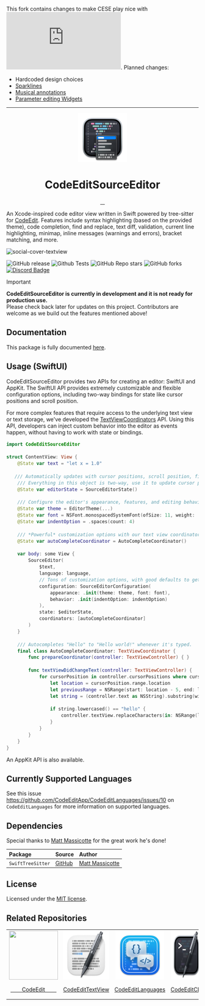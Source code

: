 This fork contains changes to make CESE play nice with ![My live coding editor](https://25midi.com/projects/tidalconduit.html). Planned changes:

- Hardcoded design choices
- [Sparklines](https://www.edwardtufte.com/notebook/sparkline-theory-and-practice-edward-tufte/)
- [Musical annotations](https://charlieroberts.github.io/annotationsAndVisualizations/)
- [Parameter editing Widgets](https://thebookofshaders.com/edit.php) 

---

<p align="center">
  <img src="https://github.com/CodeEditApp/CodeEditTextView/blob/main/.github/CodeEditSourceEditor-Icon-128@2x.png?raw=true" height="128">
  <h1 align="center">CodeEditSourceEditor</h1>
</p>


<p align="center">
  <a aria-label="Follow CodeEdit on X" href="https://x.com/CodeEditApp" target="_blank">
    <img alt="" src="https://img.shields.io/badge/Follow%20@CodeEditApp-black.svg?style=for-the-badge&logo=X">
  </a>
    <a aria-label="Follow CodeEdit on Bluesky" href="https://bsky.app/profile/codeedit.app" target="_blank">
    <img alt="" src="https://img.shields.io/badge/Follow%20@CodeEditApp-black.svg?style=for-the-badge&logo=Bluesky">
  </a>
  <a aria-label="Join the community on Discord" href="https://discord.gg/vChUXVf9Em" target="_blank">
    <img alt="" src="https://img.shields.io/badge/Join%20the%20community-black.svg?style=for-the-badge&logo=Discord">
  </a>
  <a aria-label="Read the Documentation" href="https://codeeditapp.github.io/CodeEditSourceEditor/documentation/codeeditsourceeditor/" target="_blank">
    <img alt="" src="https://img.shields.io/badge/Documentation-black.svg?style=for-the-badge&logo=readthedocs&logoColor=blue">
  </a>
</p>

An Xcode-inspired code editor view written in Swift powered by tree-sitter for [CodeEdit](https://github.com/CodeEditApp/CodeEdit). Features include syntax highlighting (based on the provided theme), code completion, find and replace, text diff, validation, current line highlighting, minimap, inline messages (warnings and errors), bracket matching, and more.

<img width="1012" alt="social-cover-textview" src="https://user-images.githubusercontent.com/806104/194083584-91555dce-ad4c-4066-922e-1eab889134be.png">

![GitHub release](https://img.shields.io/github/v/release/CodeEditApp/CodeEditSourceEditor?color=orange&label=latest%20release&sort=semver&style=flat-square)
![Github Tests](https://img.shields.io/github/actions/workflow/status/CodeEditApp/CodeEditSourceEditor/CI-push.yml?branch=main&label=tests&style=flat-square)
![GitHub Repo stars](https://img.shields.io/github/stars/CodeEditApp/CodeEditSourceEditor?style=flat-square)
![GitHub forks](https://img.shields.io/github/forks/CodeEditApp/CodeEditSourceEditor?style=flat-square)
[![Discord Badge](https://img.shields.io/discord/951544472238444645?color=5865F2&label=Discord&logo=discord&logoColor=white&style=flat-square)](https://discord.gg/vChUXVf9Em)

> [!IMPORTANT]
> **CodeEditSourceEditor is currently in development and it is not ready for production use.** <br> Please check back later for updates on this project. Contributors are welcome as we build out the features mentioned above!

## Documentation

This package is fully documented [here](https://codeeditapp.github.io/CodeEditSourceEditor/documentation/codeeditsourceeditor/).

## Usage (SwiftUI)

CodeEditSourceEditor provides two APIs for creating an editor: SwiftUI and AppKit. The SwiftUI API provides extremely customizable and flexible configuration options, including two-way bindings for state like cursor positions and scroll position. 

For more complex features that require access to the underlying text view or text storage, we've developed the [TextViewCoordinators](https://codeeditapp.github.io/CodeEditSourceEditor/documentation/codeeditsourceeditor/textviewcoordinators) API. Using this API, developers can inject custom behavior into the editor as events happen, without having to work with state or bindings.

```swift
import CodeEditSourceEditor

struct ContentView: View {
    @State var text = "let x = 1.0"
    
   /// Automatically updates with cursor positions, scroll position, find panel text.
    /// Everything in this object is two-way, use it to update cursor positions, scroll position, etc.
    @State var editorState = SourceEditorState()
    
    /// Configure the editor's appearance, features, and editing behavior...
    @State var theme = EditorTheme(...)
    @State var font = NSFont.monospacedSystemFont(ofSize: 11, weight: .regular)
    @State var indentOption = .spaces(count: 4)

    /// *Powerful* customization options with our text view coordinators API 
    @State var autoCompleteCoordinator = AutoCompleteCoordinator()

    var body: some View { 
        SourceEditor(
            $text,
            language: language,
            // Tons of customization options, with good defaults to get started quickly.
            configuration: SourceEditorConfiguration(
                appearance: .init(theme: theme, font: font),
                behavior: .init(indentOption: indentOption)
            ),
            state: $editorState,
            coordinators: [autoCompleteCoordinator]
        )
    }
    
    /// Autocompletes "Hello" to "Hello world!" whenever it's typed.
    final class AutoCompleteCoordinator: TextViewCoordinator {
        func prepareCoordinator(controller: TextViewController) { }

        func textViewDidChangeText(controller: TextViewController) {
            for cursorPosition in controller.cursorPositions where cursorPosition.range.location >= 5 {
                let location = cursorPosition.range.location
                let previousRange = NSRange(start: location - 5, end: location)
                let string = (controller.text as NSString).substring(with: previousRange)

                if string.lowercased() == "hello" {
                    controller.textView.replaceCharacters(in: NSRange(location: location, length: 0), with: " world!")
                }
            }
        }
    }
}
```

An AppKit API is also available.

## Currently Supported Languages

See this issue https://github.com/CodeEditApp/CodeEditLanguages/issues/10 on `CodeEditLanguages` for more information on supported languages.

## Dependencies

Special thanks to [Matt Massicotte](https://bsky.app/profile/massicotte.org) for the great work he's done!

| Package | Source | Author |
| :- | :- | :- |
| `SwiftTreeSitter` | [GitHub](https://github.com/ChimeHQ/SwiftTreeSitter) | [Matt Massicotte](https://bsky.app/profile/massicotte.org) |

## License

Licensed under the [MIT license](https://github.com/CodeEditApp/CodeEdit/blob/main/LICENSE.md).

## Related Repositories

<table>
  <tr>
    <td align="center">
      <a href="https://github.com/CodeEditApp/CodeEdit">
        <img src="https://github.com/CodeEditApp/CodeEdit/blob/main/.github/CodeEdit-Icon-128@2x.png?raw=true" width="128" height="128">
        <p>&nbsp;&nbsp;&nbsp;&nbsp;&nbsp;&nbsp;&nbsp;&nbsp;CodeEdit&nbsp;&nbsp;&nbsp;&nbsp;&nbsp;&nbsp;&nbsp;&nbsp;</p>
      </a>
    </td>
    <td align="center">
      <a href="https://github.com/CodeEditApp/CodeEditTextView">
        <img src="https://github.com/CodeEditApp/CodeEditTextView/blob/main/.github/CodeEditTextView-Icon-128@2x.png?raw=true" width="128" height="128">
        <p>CodeEditTextView</p>
      </a>
    </td>
    <td align="center">
      <a href="https://github.com/CodeEditApp/CodeEditLanguages">
        <img src="https://github.com/CodeEditApp/CodeEditLanguages/blob/main/.github/CodeEditLanguages-Icon-128@2x.png?raw=true" height="128">
        <p>CodeEditLanguages</p>
      </a>
    </td>
        <td align="center">
      <a href="https://github.com/CodeEditApp/CodeEditCLI">
        <img src="https://github.com/CodeEditApp/CodeEditCLI/blob/main/.github/CodeEditCLI-Icon-128@2x.png?raw=true" width="128" height="128">
        <p>CodeEditCLI</p>
      </a>
    </td>
    <td align="center">
      <a href="https://github.com/CodeEditApp/CodeEditKit">
        <img src="https://github.com/CodeEditApp/CodeEditKit/blob/main/.github/CodeEditKit-Icon-128@2x.png?raw=true" width="128" height="128">
        <p>&nbsp;&nbsp;&nbsp;&nbsp;&nbsp;CodeEditKit&nbsp;&nbsp;&nbsp;&nbsp;&nbsp;</p>
      </a>
    </td>
  </tr>
</table>
